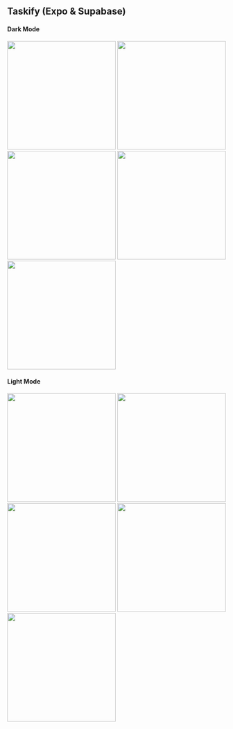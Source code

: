 ## Taskify (Expo & Supabase)

#### Dark Mode
<img src="https://github.com/user-attachments/assets/9904957f-c5f4-40c4-a857-b2f662fcabdc" width="250" />
<img src="https://github.com/user-attachments/assets/69805f17-2187-472c-b494-4ebe64aee5b5" width="250" />
<img src="https://github.com/user-attachments/assets/032da013-ccb0-45b0-b557-0cb1db0d94ff" width="250" />
<img src="https://github.com/user-attachments/assets/b8255b7a-a3a6-4ffe-889d-7f17e95196a3" width="250" />
<img src="https://github.com/user-attachments/assets/5e649f68-0b2f-4f44-9313-fc890f3e91c3" width="250" />

<br />

#### Light Mode
<img src="https://github.com/user-attachments/assets/03e4e21a-68c6-4064-b970-6b418c50b62f" width="250" />
<img src="https://github.com/user-attachments/assets/660c60bb-65ae-4fbd-90ad-115ace138a09" width="250" />
<img src="https://github.com/user-attachments/assets/890ba25c-e60d-4fe9-be9e-a4e57b49e3b9" width="250" />
<img src="https://github.com/user-attachments/assets/47e8098b-69e6-4066-9bea-7edf8c88dab3" width="250" />
<img src="https://github.com/user-attachments/assets/53206248-6268-4cdc-b960-a5c7139777ee" width="250" />
